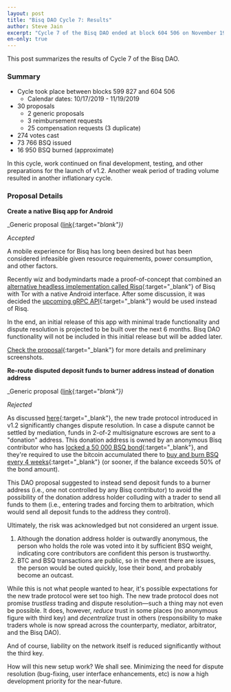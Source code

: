 ```yaml
---
layout: post
title: "Bisq DAO Cycle 7: Results"
author: Steve Jain
excerpt: "Cycle 7 of the Bisq DAO ended at block 604 506 on November 19 2019. This post covers its results. <br><br>"
en-only: true
---
```


This post summarizes the results of Cycle 7 of the Bisq DAO.

### Summary

* Cycle took place between blocks 599 827 and 604 506
  * Calendar dates: 10/17/2019 - 11/19/2019
* 30 proposals
  * 2 generic proposals
  * 3 reimbursement requests
  * 25 compensation requests (3 duplicate)
* 274 votes cast
* 73 766 BSQ issued
* 16 950 BSQ burned (approximate)

In this cycle, work continued on final development, testing, and other preparations for the launch of v1.2. Another weak period of trading volume resulted in another inflationary cycle.

### Proposal Details

**Create a native Bisq app for Android**

_Generic proposal ([link](https://github.com/bisq-network/proposals/issues/139){:target="_blank"})_

_Accepted_

A mobile experience for Bisq has long been desired but has been considered infeasible given resource requirements, power consumption, and other factors. 

Recently wiz and bodymindarts made a proof-of-concept that combined an [alternative headless implementation called Risq](https://github.com/bodymindarts/risq){:target="_blank"} of Bisq with Tor with a native Android interface. After some discussion, it was decided the [upcoming gRPC API](https://github.com/bisq-network/proposals/issues/136){:target="_blank"} would be used instead of Risq.

In the end, an initial release of this app with minimal trade functionality and dispute resolution is projected to be built over the next 6 months. Bisq DAO functionality will not be included in this initial release but will be added later.

[Check the proposal](https://github.com/bisq-network/proposals/issues/139){:target="_blank"} for more details and preliminary screenshots.

**Re-route disputed deposit funds to burner address instead of donation address**

_Generic proposal ([link](https://github.com/bisq-network/proposals/issues/135){:target="_blank"})_

_Rejected_

As discussed [here](https://bisq.network/blog/bisq-v1-2-released/){:target="_blank"}, the new trade protocol introduced in v1.2 significantly changes dispute resolution. In case a dispute cannot be settled by mediation, funds in 2-of-2 multisignature escrows are sent to a "donation" address. This donation address is owned by an anonymous Bisq contributor who has [locked a 50 000 BSQ bond](https://explorer.bisq.network/tx.html?tx=45859e0fc3c75db969fb33e85dfd5b35c62743ba8649186ca02703d90579ac3a){:target="_blank"}, and they're required to use the bitcoin accumulated there to [buy and burn BSQ every 4 weeks](https://github.com/bisq-network/proposals/issues/116){:target="_blank"} (or sooner, if the balance exceeds 50% of the bond amount).

This DAO proposal suggested to instead send deposit funds to a burner address (i.e., one not controlled by any Bisq contributor) to avoid the possibility of the donation address holder colluding with a trader to send all funds to them (i.e., entering trades and forcing them to arbitration, which would send all deposit funds to the address they control).

Ultimately, the risk was acknowledged but not considered an urgent issue.

1. Although the donation address holder is outwardly anonymous, the person who holds the role was voted into it by sufficient BSQ weight, indicating core contributors are confident this person is trustworthy.
2. BTC and BSQ transactions are public, so in the event there are issues, the person would be outed quickly, lose their bond, and probably become an outcast.

While this is not what people wanted to hear, it's possible expectations for the new trade protocol were set too high. The new trade protocol does not promise _trustless_ trading and dispute resolution—such a thing may not even be possible. It does, however, _reduce_ trust in some places (no anonymous figure with third key) and _decentralize_ trust in others (responsibility to make traders whole is now spread across the counterparty, mediator, arbitrator, and the Bisq DAO).

And of course, liability on the network itself is reduced significantly without the third key.

How will this new setup work? We shall see. Minimizing the need for dispute resolution (bug-fixing, user interface enhancements, etc) is now a high development priority for the near-future.

<script type="application/ld+json">
{
  "@context": "https://schema.org",
  "@type": "NewsArticle",
  "headline": "Bisq DAO Cycle 7: Results",
  "description": "Cycle 7 of the Bisq DAO ended at block 604 506 on November 19 2019. This post covers its results.",
  "image": "https://bisq.network/images/bisq-fav.png",  
  "author": {
    "@type": "Person",
    "name": "Steve Jain"
  },  
  "publisher": {
    "@type": "Organization",
    "name": "Bisq Decentralized Autonomous Organization",
    "logo": {
      "@type": "ImageObject",
      "url": "https://bisq.network/images/bisq-fav.png"
    }
  },
  "datePublished": "2019-11-22"
}
</script>
